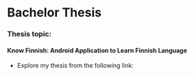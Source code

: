 # Bachelor Thesis


<h3>Thesis topic:</h3>


<h4>Know Finnish: Android Application to Learn Finnish Language</h4>

<ul>
<li>Explore my thesis from the following link:</li>
</ul>

